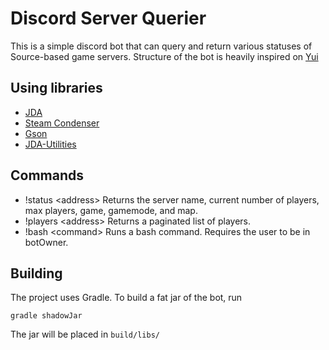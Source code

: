 # Discord Server Querier
This is a simple discord bot that can query and return various statuses of Source-based game servers.
Structure of the bot is heavily inspired on [Yui](https://github.com/DV8FromTheWorld/Yui)

## Using libraries
* [JDA](https://github.com/DV8FromTheWorld/JDA)
* [Steam Condenser](https://github.com/koraktor/steam-condenser-java)
* [Gson](https://github.com/google/gson)
* [JDA-Utilities](https://github.com/JDA-Applications/JDA-Utilities)

## Commands
* !status \<address\> Returns the server name, current number of players, max players, game, gamemode, and map.
* !players \<address\> Returns a paginated list of players.
* !bash \<command\> Runs a bash command. Requires the user to be in botOwner.

## Building
The project uses Gradle. To build a fat jar of the bot, run

```gradle shadowJar```

The jar will be placed in `build/libs/`
